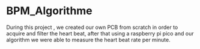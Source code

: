 # BPM_Algorithme
During this project , we created our own PCB from scratch in order to acquire and filter the heart beat, after that using a raspberry pi pico and our algorithm we were able to measure the heart beat rate per minute. 
